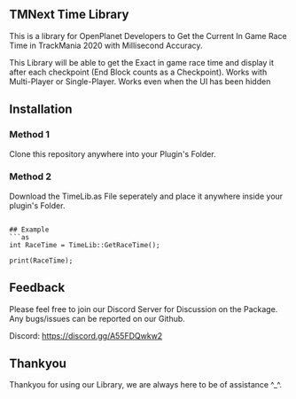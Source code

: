 ## TMNext Time Library

This is a library for OpenPlanet Developers to Get the Current In Game Race Time in TrackMania 2020 with Millisecond Accuracy. <br/>

This Library will be able to get the Exact in game race time and display it after each checkpoint (End Block counts as a Checkpoint).
Works with Multi-Player or Single-Player.
Works even when the UI has been hidden<br/>

## Installation

### Method 1

Clone this repository anywhere into your Plugin's Folder.<br/>

### Method 2

Download the TimeLib.as File seperately and place it anywhere inside your plugin's Folder. <br/>

```

## Example
```as
int RaceTime = TimeLib::GetRaceTime();

print(RaceTime);
```

## Feedback
Please feel free to join our Discord Server for Discussion on the Package. <br/>
Any bugs/issues can be reported on our Github. <br/>

Discord: https://discord.gg/A55FDQwkw2 <br/>

## Thankyou
Thankyou for using our Library, we are always here to be of assistance ^_^. <br/>